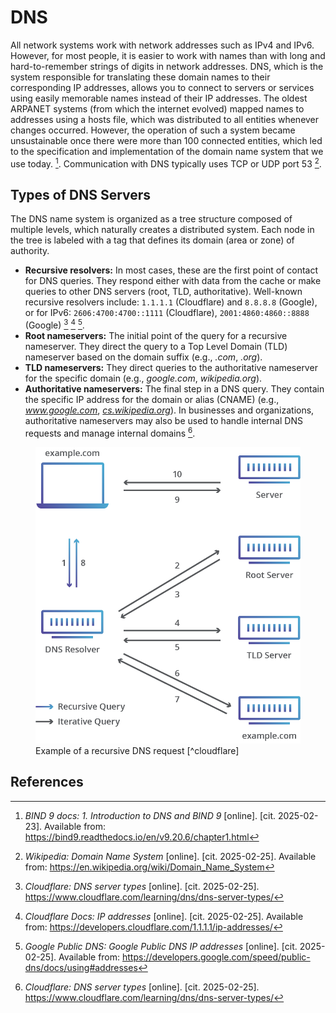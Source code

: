 # DNS
All network systems work with network addresses such as IPv4 and IPv6. However, for most people, it is easier to work with names than with long and hard-to-remember strings of digits in network addresses. DNS, which is the system responsible for translating these domain names to their corresponding IP addresses, allows you to connect to servers or services using easily memorable names instead of their IP addresses. The oldest ARPANET systems (from which the internet evolved) mapped names to addresses using a hosts file, which was distributed to all entities whenever changes occurred. However, the operation of such a system became unsustainable once there were more than 100 connected entities, which led to the specification and implementation of the domain name system that we use today. [^dns_bind]. Communication with DNS typically uses TCP or UDP port 53 [^dns_wiki].

## Types of DNS Servers
The DNS name system is organized as a tree structure composed of multiple levels, which naturally creates a distributed system. Each node in the tree is labeled with a tag that defines its domain (area or zone) of authority.

- **Recursive resolvers:** In most cases, these are the first point of contact for DNS queries. They respond either with data from the cache or make queries to other DNS servers (root, TLD, authoritative). Well-known recursive resolvers include: `1.1.1.1` (Cloudflare) and `8.8.8.8` (Google), or for IPv6: `2606:4700:4700::1111` (Cloudflare), `2001:4860:4860::8888` (Google) [^cloudflare] [^cloudflare_ip] [^google_dns_ip].
- **Root nameservers:** The initial point of the query for a recursive nameserver. They direct the query to a Top Level Domain (TLD) nameserver based on the domain suffix (e.g., *.com*, *.org*).
- **TLD nameservers:** They direct queries to the authoritative nameserver for the specific domain (e.g., *google.com*, *wikipedia.org*).
- **Authoritative nameservers:** The final step in a DNS query. They contain the specific IP address for the domain or alias (CNAME) (e.g., *www.google.com*, *[cs.wikipedia.org](https://cs.wikipedia.org)*). In businesses and organizations, authoritative nameservers may also be used to handle internal DNS requests and manage internal domains [^cloudflare].

<figure markdown="1">
<img src="images/dns.png" alt="dns servers" width="500">
<figcaption markdown="1">
Example of a recursive DNS request [^cloudflare]
</figcaption>
</figure>

## References
[^dns_bind]: *BIND 9 docs: 1. Introduction to DNS and BIND 9* [online]. [cit. 2025-02-23]. Available from: https://bind9.readthedocs.io/en/v9.20.6/chapter1.html
[^dns_wiki]: *Wikipedia: Domain Name System* [online]. [cit. 2025-02-25]. Available from: https://en.wikipedia.org/wiki/Domain_Name_System
[^cloudflare]: *Cloudflare: DNS server types* [online]. [cit. 2025-02-25]. https://www.cloudflare.com/learning/dns/dns-server-types/
[^cloudflare_ip]: *Cloudflare Docs: IP addresses* [online]. [cit. 2025-02-25]. Available from: https://developers.cloudflare.com/1.1.1.1/ip-addresses/
[^google_dns_ip]: *Google Public DNS: Google Public DNS IP addresses* [online]. [cit. 2025-02-25]. Available from: https://developers.google.com/speed/public-dns/docs/using#addresses
